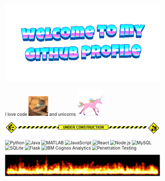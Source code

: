 <h1 align="center">
  <img src="welcome-header.gif" alt="Welcome to My GitHub Profile" width="800">
</h1>

I love code ![Cat Typing](cat-typing.gif) and unicorns ![Unicorn](unicorn.gif)

![Under Construction](under-construction.gif)

<p>
  <img src="https://img.shields.io/badge/Python-3776AB?logo=python&logoColor=white" alt="Python" height="30"/>
  <img src="https://img.shields.io/badge/Java-ED8B00?logo=java&logoColor=white" alt="Java" height="30"/>
  <img src="https://img.shields.io/badge/MATLAB-0076A8?logo=mathworks&logoColor=white" alt="MATLAB" height="30"/>
  <img src="https://img.shields.io/badge/JavaScript-F7DF1E?logo=javascript&logoColor=black" alt="JavaScript" height="30"/>
  <img src="https://img.shields.io/badge/React-20232A?logo=react&logoColor=61DAFB" alt="React" height="30"/>
  <img src="https://img.shields.io/badge/Node.js-339933?logo=node-dot-js&logoColor=white" alt="Node.js" height="30"/>
  <img src="https://img.shields.io/badge/MySQL-4479A1?logo=mysql&logoColor=white" alt="MySQL" height="30"/>
  <img src="https://img.shields.io/badge/SQLite-003B57?logo=sqlite&logoColor=white" alt="SQLite" height="30"/>
  <img src="https://img.shields.io/badge/Flask-000000?logo=flask&logoColor=white" alt="Flask" height="30"/>
  <img src="https://img.shields.io/badge/IBM%20Cognos%20Analytics-052FAD?logo=ibm&logoColor=white" alt="IBM Cognos Analytics" height="30"/>
  <img src="https://img.shields.io/badge/Penetration%20Testing-red?logo=hackerone&logoColor=white" alt="Penetration Testing" height="30"/>
</p>

![Flames](flames.gif)

